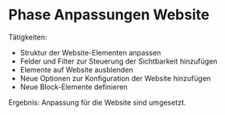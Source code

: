 # Phase Anpassungen Website

Tätigkeiten:

* Struktur der Website-Elementen anpassen
* Felder und Filter zur Steuerung der Sichtbarkeit hinzufügen
* Elemente auf Website ausblenden
* Neue Optionen zur Konfiguration der Website hinzufügen
* Neue Block-Elemente definieren

Ergebnis: Anpassung für die Website sind umgesetzt.